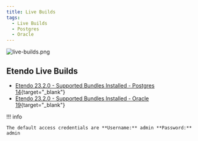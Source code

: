 ```yaml
---
title: Live Builds
tags:
  - Live Builds
  - Postgres
  - Oracle
---
```


![live-builds.png](/docs.etendo.software/assets/about/live-builds/live-builds.png)

## Etendo Live Builds

- [Etendo 23.2.0 - Supported Bundles Installed - Postgres 14](https://demo.etendo.cloud/etendo/security/Login){target="\_blank"}
- [Etendo 23.2.0 - Supported Bundles Installed - Oracle 19](https://demo-oracle.etendo.cloud/etendo/){target="\_blank"}

!!! info

    The default access credentials are **Username:** admin **Password:** admin
